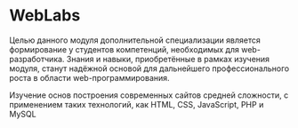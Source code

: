 # WebLabs

Целью данного модуля дополнительной специализации является формирование у студентов компетенций, необходимых для web-разработчика. Знания и навыки, приобретённые в рамках изучения модуля, станут надёжной основой для дальнейшего профессионального роста в области web-программирования.

Изучение основ построения современных сайтов средней сложности, с применением таких технологий, как HTML, CSS, JavaScript, PHP и MySQL
